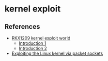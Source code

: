kernel exploit
==============

References
----------

- [RKX1209 kernel exploit world](https://github.com/RKX1209/kernel_exploit_world)
  * [Introduction 1](http://rkx1209.hatenablog.com/entry/2017/07/13/184358)
  * [Introduction 2](http://rkx1209.hatenablog.com/entry/2017/07/20/211945)
- [Exploiting the Linux kernel via packet sockets](https://googleprojectzero.blogspot.jp/2017/05/exploiting-linux-kernel-via-packet.html)
